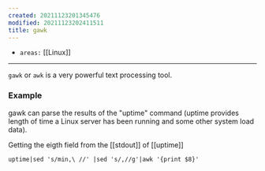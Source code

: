 ```yaml
---
created: 20211123201345476
modified: 20211123202411511
title: gawk
---
```


- `areas:` [[Linux]]

---

`gawk` or `awk` is a very powerful text processing tool.

### Example

gawk can parse the results of the "uptime" command (uptime provides length of time a Linux server has been running and some other system load data).

Getting the eigth field from the [[stdout]] of [[uptime]]

`uptime|sed 's/min,\ //' |sed 's/,//g'|awk '{print $8}'`

